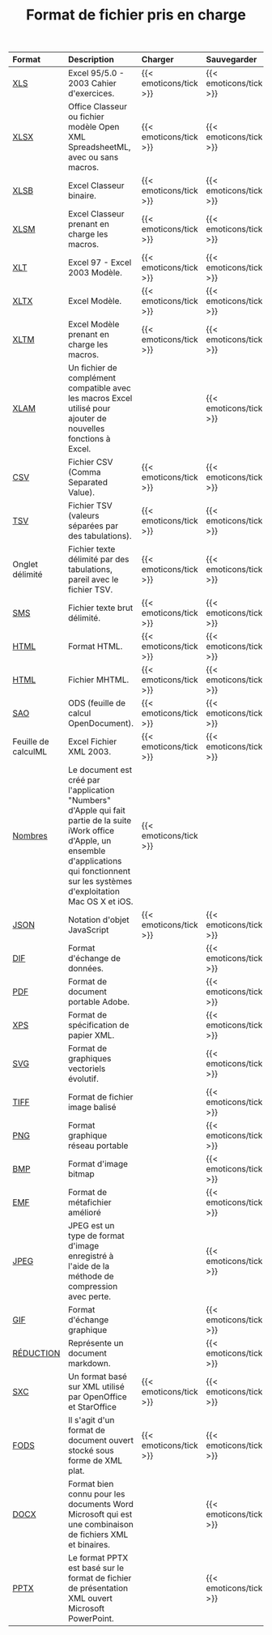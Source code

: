 ﻿---
title: Format de fichier pris en charge
second_title: Aspose.Cells Cloud Documen
type: docs
url: /fr/supported-file-formats/
description: Aspose.Cells Cloud prend en charge Excel pour créer, convertir, fusionner, diviser, protéger, opération d'objet interne, etc.
weight: 40
kwords: Excel, Office Cloud, REST API, feuille de calcul, PDF, CSV, Json, Markdwon, formats de fichiers pris en charge
---
|**Format**|**Description**|**Charger**|**Sauvegarder**|
|:- |:- |:- |:- |
|[XLS](https://docs.fileformat.com/spreadsheet/xls/)|Excel 95/5.0 - 2003 Cahier d'exercices.|{{< emoticons/tick >}}|{{< emoticons/tick >}}|
|[XLSX](https://docs.fileformat.com/spreadsheet/xlsx/)|Office Classeur ou fichier modèle Open XML SpreadsheetML, avec ou sans macros.|{{< emoticons/tick >}}|{{< emoticons/tick >}}|
|[XLSB](https://docs.fileformat.com/spreadsheet/xlsb/)|Excel Classeur binaire.|{{< emoticons/tick >}}|{{< emoticons/tick >}}|
|[XLSM](https://docs.fileformat.com/spreadsheet/xlsm/)|Excel Classeur prenant en charge les macros.|{{< emoticons/tick >}}|{{< emoticons/tick >}}|
|[XLT](https://docs.fileformat.com/spreadsheet/xlt/)|Excel 97 - Excel 2003 Modèle.|{{< emoticons/tick >}}|{{< emoticons/tick >}}|
|[XLTX](https://docs.fileformat.com/spreadsheet/xltx/)|Excel Modèle.|{{< emoticons/tick >}}|{{< emoticons/tick >}}|
|[XLTM](https://docs.fileformat.com/spreadsheet/xltm/)|Excel Modèle prenant en charge les macros.|{{< emoticons/tick >}}|{{< emoticons/tick >}}|
|[XLAM](https://docs.fileformat.com/spreadsheet/xlam/)|Un fichier de complément compatible avec les macros Excel utilisé pour ajouter de nouvelles fonctions à Excel.||{{< emoticons/tick >}}|
|[CSV](https://docs.fileformat.com/spreadsheet/csv/)|Fichier CSV (Comma Separated Value).|{{< emoticons/tick >}}|{{< emoticons/tick >}}|
|[TSV](https://docs.fileformat.com/spreadsheet/tsv/)|Fichier TSV (valeurs séparées par des tabulations).|{{< emoticons/tick >}}|{{< emoticons/tick >}}|
|Onglet délimité|Fichier texte délimité par des tabulations, pareil avec le fichier TSV.|{{< emoticons/tick >}}|{{< emoticons/tick >}}|
|[SMS](https://docs.fileformat.com/word-processing/txt/)|Fichier texte brut délimité.|{{< emoticons/tick >}}|{{< emoticons/tick >}}|
|[HTML](https://docs.fileformat.com/web/html/)|Format HTML.|{{< emoticons/tick >}}|{{< emoticons/tick >}}|
|[HTML](https://docs.fileformat.com/web/mhtml/)|Fichier MHTML.|{{< emoticons/tick >}}|{{< emoticons/tick >}}|
|[SAO](https://docs.fileformat.com/spreadsheet/ods/)|ODS (feuille de calcul OpenDocument).|{{< emoticons/tick >}}|{{< emoticons/tick >}}|
|Feuille de calculML|Excel Fichier XML 2003.|{{< emoticons/tick >}}|{{< emoticons/tick >}}|
|[Nombres](https://docs.fileformat.com/spreadsheet/numbers/)|Le document est créé par l'application "Numbers" d'Apple qui fait partie de la suite iWork office d'Apple, un ensemble d'applications qui fonctionnent sur les systèmes d'exploitation Mac OS X et iOS.|{{< emoticons/tick >}}||
|[JSON](https://docs.fileformat.com/web/json/)|Notation d'objet JavaScript|{{< emoticons/tick >}}|{{< emoticons/tick >}}|
|[DIF](https://docs.fileformat.com/spreadsheet/dif/)|Format d'échange de données.||{{< emoticons/tick >}}|
|[PDF](https://docs.fileformat.com/pdf/)|Format de document portable Adobe.||{{< emoticons/tick >}}|
|[XPS](https://docs.fileformat.com/page-description-language/xps/)|Format de spécification de papier XML.||{{< emoticons/tick >}}|
|[SVG](https://docs.fileformat.com/page-description-language/svg/)|Format de graphiques vectoriels évolutif.||{{< emoticons/tick >}}|
|[TIFF](https://docs.fileformat.com/image/tiff/)|Format de fichier image balisé||{{< emoticons/tick >}}|
|[PNG](https://docs.fileformat.com/image/png/)|Format graphique réseau portable||{{< emoticons/tick >}}|
|[BMP](https://docs.fileformat.com/image/bmp/)|Format d'image bitmap||{{< emoticons/tick >}}|
|[EMF](https://docs.fileformat.com/image/emf/)|Format de métafichier amélioré||{{< emoticons/tick >}}|
|[JPEG](https://docs.fileformat.com/image/jpeg/)|JPEG est un type de format d'image enregistré à l'aide de la méthode de compression avec perte.||{{< emoticons/tick >}}|
|[GIF](https://docs.fileformat.com/image/gif/)|Format d'échange graphique||{{< emoticons/tick >}}|
|[RÉDUCTION](https://docs.fileformat.com/word-processing/md/)|Représente un document markdown.||{{< emoticons/tick >}}|
|[SXC](https://docs.fileformat.com/spreadsheet/sxc/)|Un format basé sur XML utilisé par OpenOffice et StarOffice|{{< emoticons/tick >}}|{{< emoticons/tick >}}|
|[FODS](https://docs.fileformat.com/spreadsheet/fods/)|Il s'agit d'un format de document ouvert stocké sous forme de XML plat.|{{< emoticons/tick >}}|{{< emoticons/tick >}}|
|[DOCX](https://docs.fileformat.com/word-processing/docx/)|Format bien connu pour les documents Word Microsoft qui est une combinaison de fichiers XML et binaires.||{{< emoticons/tick >}}|
|[PPTX](https://docs.fileformat.com/presentation/pptx/)|Le format PPTX est basé sur le format de fichier de présentation XML ouvert Microsoft PowerPoint.||{{< emoticons/tick >}}|


